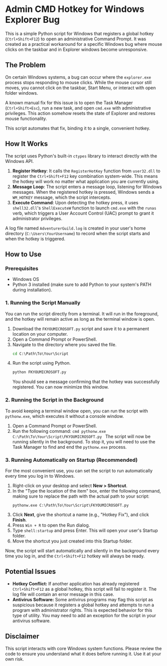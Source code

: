 # Admin CMD Hotkey for Windows Explorer Bug

This is a simple Python script for Windows that registers a global hotkey (`Ctrl+Shift+F12`) to open an administrative Command Prompt. It was created as a practical workaround for a specific Windows bug where mouse clicks on the taskbar and in Explorer windows become unresponsive.

## The Problem

On certain Windows systems, a bug can occur where the `explorer.exe` process stops responding to mouse clicks. While the mouse cursor still moves, you cannot click on the taskbar, Start Menu, or interact with open folder windows.

A known manual fix for this issue is to open the Task Manager (`Ctrl+Shift+Esc`), run a new task, and open `cmd.exe` with administrative privileges. This action somehow resets the state of Explorer and restores mouse functionality.

This script automates that fix, binding it to a single, convenient hotkey.

## How It Works

The script uses Python's built-in `ctypes` library to interact directly with the Windows API.

1.  **Register Hotkey**: It calls the `RegisterHotKey` function from `user32.dll` to register the `Ctrl+Shift+F12` key combination system-wide. This means the hotkey will work no matter what application you are currently using.
2.  **Message Loop**: The script enters a message loop, listening for Windows messages. When the registered hotkey is pressed, Windows sends a `WM_HOTKEY` message, which the script intercepts.
3.  **Execute Command**: Upon detecting the hotkey press, it uses `shell32.dll`'s `ShellExecuteW` function to launch `cmd.exe` with the `runas` verb, which triggers a User Account Control (UAC) prompt to grant it administrator privileges.

A log file named `AdventurerGuild.log` is created in your user's home directory (`C:\Users\YourUsername`) to record when the script starts and when the hotkey is triggered.

## How to Use

### Prerequisites

- Windows OS
- Python 3 installed (make sure to add Python to your system's PATH during installation).

### 1. Running the Script Manually

You can run the script directly from a terminal. It will run in the foreground, and the hotkey will remain active as long as the terminal window is open.

1.  Download the `FKYOUMICROSOFT.py` script and save it to a permanent location on your computer.
2.  Open a Command Prompt or PowerShell.
3.  Navigate to the directory where you saved the file.
    ```cmd
    cd C:\Path\To\Your\Script
    ```
4.  Run the script using Python.
    ```cmd
    python FKYOUMICROSOFT.py
    ```
    You should see a message confirming that the hotkey was successfully registered. You can now minimize this window.

### 2. Running the Script in the Background

To avoid keeping a terminal window open, you can run the script with `pythonw.exe`, which executes it without a console window.

1.  Open a Command Prompt or PowerShell.
2.  Run the following command:
    `cmd
    pythonw.exe C:\Path\To\Your\Script\FKYOUMICROSOFT.py
    `
    The script will now be running silently in the background. To stop it, you will need to use the Task Manager to find and end the `pythonw.exe` process.

### 3. Running Automatically on Startup (Recommended)

For the most convenient use, you can set the script to run automatically every time you log in to Windows.

1.  Right-click on your desktop and select **New > Shortcut**.
2.  In the "Type the location of the item" box, enter the following command, making sure to replace the path with the actual path to your script:
    ```
    pythonw.exe C:\Path\To\Your\Script\FKYOUMICROSOFT.py
    ```
3.  Click **Next**, give the shortcut a name (e.g., "Hotkey Fix"), and click **Finish**.
4.  Press `Win + R` to open the Run dialog.
5.  Type `shell:startup` and press Enter. This will open your user's Startup folder.
6.  Move the shortcut you just created into this Startup folder.

Now, the script will start automatically and silently in the background every time you log in, and the `Ctrl+Shift+F12` hotkey will always be ready.

## Potential Issues

- **Hotkey Conflict:** If another application has already registered `Ctrl+Shift+F12` as a global hotkey, this script will fail to register it. The log file will contain an error message in this case.
- **Antivirus Software:** Some antivirus programs may flag this script as suspicious because it registers a global hotkey and attempts to run a program with administrator rights. This is expected behavior for this type of utility. You may need to add an exception for the script in your antivirus software.

## Disclaimer

This script interacts with core Windows system functions. Please review the code to ensure you understand what it does before running it. Use it at your own risk.

